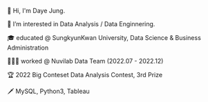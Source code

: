 👋 Hi, I'm Daye Jung. 

👀 I’m interested in Data Analysis / Data Enginnering.

🎓 educated @ SungkyunKwan University, Data Science & Business Administration 

👩🏻‍💻 worked @ Nuvilab Data Team (2022.07 - 2022.12)

🏆 2022 Big Conteset Data Analysis Contest, 3rd Prize

🗡️ MySQL, Python3, Tableau 
